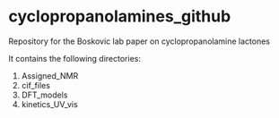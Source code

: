 # cyclopropanolamines_github
Repository for the Boskovic lab paper on cyclopropanolamine lactones

It contains the following directories:
1) Assigned_NMR
2) cif_files
3) DFT_models
4) kinetics_UV_vis
